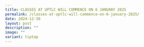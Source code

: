 ```yaml
---
title: CLASSES AT UPTLC WILL COMMENCE ON 6 JANUARY 2025
permalink: /classes-at-uptlc-will-commence-on-6-january-2025/
date: 2024-12-30
layout: post
description: ""
image: ""
variant: tiptap
---
```

<p></p>